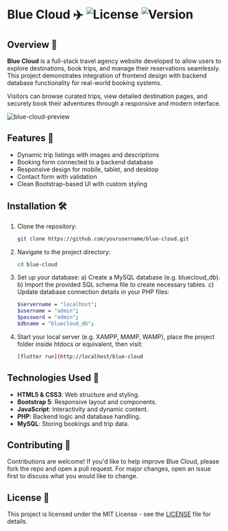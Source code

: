# Blue Cloud ✈️ ![License](https://img.shields.io/badge/license-MIT-green) ![Version](https://img.shields.io/badge/version-1.0-blue)

## Overview 📝

**Blue Cloud** is a full-stack travel agency website developed to allow users to explore destinations, book trips, and manage their reservations seamlessly. This project demonstrates integration of frontend design with backend database functionality for real-world booking systems.

Visitors can browse curated trips, view detailed destination pages, and securely book their adventures through a responsive and modern interface.

![blue-cloud-preview](https://github.com/user-attachments/assets/60778862-125b-425f-9f93-808d2fda3127)



## Features 🚀

- Dynamic trip listings with images and descriptions
- Booking form connected to a backend database
- Responsive design for mobile, tablet, and desktop
- Contact form with validation
- Clean Bootstrap-based UI with custom styling

## Installation 🛠️

1. Clone the repository:
   ```bash
   git clone https://github.com/yourusername/blue-cloud.git

2. Navigate to the project directory:
   ```bash
   cd blue-cloud

3. Set up your database:
   a) Create a MySQL database (e.g. bluecloud_db).
   b) Import the provided SQL schema file to create necessary tables.
   c) Update database connection details in your PHP files:
   ```bash
   $servername = "localhost";
   $username = "admin";
   $password = "admin";
   $dbname = "bluecloud_db";
   
4. Start your local server (e.g. XAMPP, MAMP, WAMP), place the project folder inside htdocs or equivalent, then visit:
   ```bash
   [flutter run](http://localhost/blue-cloud


## Technologies Used 🧰
- **HTML5 & CSS3**: Web structure and styling.
- **Bootstrap 5**: Responsive layout and components.
- **JavaScript**: Interactivity and dynamic content.
- **PHP**: Backend logic and database handling.
- **MySQL**: Storing bookings and trip data.

## Contributing 🤝
Contributions are welcome! If you'd like to help improve Blue Cloud, please fork the repo and open a pull request. For major changes, open an issue first to discuss what you would like to change.

## License 📄
This project is licensed under the MIT License - see the [LICENSE](https://github.com/nikosmelakis/blue-cloud/blob/main/LICENSE) file for details.
